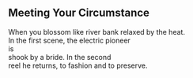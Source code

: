 Meeting Your Circumstance
-------------------------
When you blossom like river bank relaxed by the heat.  
In the first scene, the electric pioneer  
is  
shook by a bride. In the second  
reel he returns, to fashion and to preserve.  
